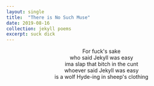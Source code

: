 ```yaml
---
layout: single
title:  "There is No Such Muse"
date: 2019-08-16
collection: jekyll poems
excerpt: suck dick
---
```

<title style="text-align: center;">{{ page.title }}</title>
<p style="text-align: center;">
For fuck's sake <br>
who said Jekyll was easy <br>
ima slap that bitch in the cunt <br>
whoever said Jekyll was easy <br>
is a wolf Hyde-ing in sheep's clothing
</p>